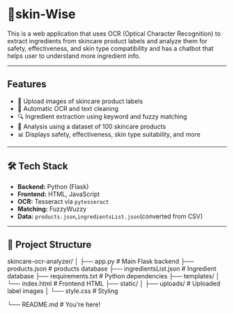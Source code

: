 # 🫧skin-Wise

This is a web application that uses OCR (Optical Character Recognition) to extract ingredients from skincare product labels and analyze them for safety, effectiveness, and skin type compatibility and has a chatbot that helps user to understand more ingredient info.

---

##  Features

- 📸 Upload images of skincare product labels
- 🤖 Automatic OCR and text cleaning
- 🔍 Ingredient extraction using keyword and fuzzy matching
- 🧪 Analysis using a dataset of 100 skincare products
- 📊 Displays safety, effectiveness, skin type suitability, and more

---

## 🛠 Tech Stack

- **Backend:** Python (Flask)
- **Frontend:** HTML, JavaScript
- **OCR:** Tesseract via `pytesseract`
- **Matching:** FuzzyWuzzy
- **Data:** `products.json`,`ingredientsList.json`(converted from CSV)

---

## 📁 Project Structure

skincare-ocr-analyzer/
│
├── app.py # Main Flask backend
├── products.json # products database
├── ingredientsList.json # Ingredient database
├── requirements.txt # Python dependencies
├── templates/
│ └── index.html # Frontend HTML
├── static/
│ ├── uploads/ # Uploaded label images
│ └── style.css # Styling

└── README.md # You're here!

